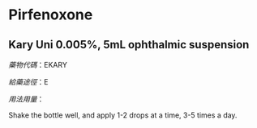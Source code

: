# Pirfenoxone

## Kary Uni 0.005%, 5mL ophthalmic suspension

*藥物代碼*：EKARY

*給藥途徑*：E

*用法用量*：

Shake the bottle well, and apply 1-2 drops at a time, 3-5 times a day.

